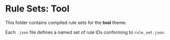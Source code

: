 # Rule Sets: Tool

This folder contains compiled rule sets for the **tool** theme.

Each `.json` file defines a named set of rule IDs conforming to `rule_set.json`.
